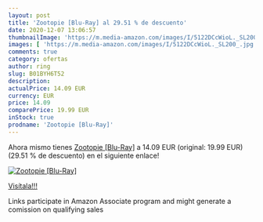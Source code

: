 ```yaml
---
layout: post
title: 'Zootopie [Blu-Ray] al 29.51 % de descuento'
date: 2020-12-07 13:06:57
thumbnailImage: 'https://m.media-amazon.com/images/I/5122DCcWioL._SL200_.jpg'
images: [ 'https://m.media-amazon.com/images/I/5122DCcWioL._SL200_.jpg' ]
comments: true
category: ofertas
author: ring
slug: B01BYH6T52
description:
actualPrice: 14.09 EUR
currency: EUR
price: 14.09
comparePrice: 19.99 EUR
inStock: true
prodname: 'Zootopie [Blu-Ray]'
---
```


Ahora mismo tienes [Zootopie [Blu-Ray]](https://www.amazon.fr/dp/B01BYH6T52/?tag=tolees0d-21) a 14.09 EUR (original: 19.99 EUR) (29.51 %  de descuento) en el siguiente enlace!

[![Zootopie [Blu-Ray]](https://m.media-amazon.com/images/I/5122DCcWioL._SL200_.jpg)](https://www.amazon.fr/dp/B01BYH6T52/?tag=tolees0d-21)

[Visítala!!!](https://www.amazon.fr/dp/B01BYH6T52/?tag=tolees0d-21)

Links participate in Amazon Associate program and might generate a comission on qualifying sales
